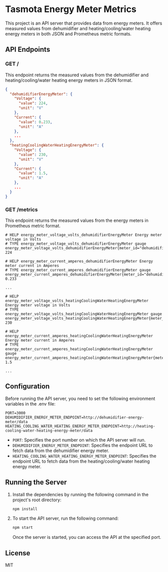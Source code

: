 # Tasmota Energy Meter Metrics

This project is an API server that provides data from energy meters. It offers measured values from dehumidifier and heating/cooling/water heating energy meters in both JSON and Prometheus metric formats.

## API Endpoints

### GET /

This endpoint returns the measured values from the dehumidifier and heating/cooling/water heating energy meters in JSON format.

```json
{
  "dehumidifierEnergyMeter": {
    "Voltage": {
      "value": 224,
      "unit": "V"
    },
    "Current": {
      "value": 0.233,
      "unit": "A"
    },
    ...
  },
  "heatingCoolingWaterHeatingEnergyMeter": {
    "Voltage": {
      "value": 230,
      "unit": "V"
    },
    "Current": {
      "value": 1.5,
      "unit": "A"
    },
    ...
  }
}
```

### GET /metrics

This endpoint returns the measured values from the energy meters in Prometheus metric format.

```
# HELP energy_meter_voltage_volts_dehumidifierEnergyMeter Energy meter voltage in Volts
# TYPE energy_meter_voltage_volts_dehumidifierEnergyMeter gauge
energy_meter_voltage_volts_dehumidifierEnergyMeter{meter_id="dehumidifierEnergyMeter"} 224

# HELP energy_meter_current_amperes_dehumidifierEnergyMeter Energy meter current in Amperes
# TYPE energy_meter_current_amperes_dehumidifierEnergyMeter gauge
energy_meter_current_amperes_dehumidifierEnergyMeter{meter_id="dehumidifierEnergyMeter"} 0.233

...

# HELP energy_meter_voltage_volts_heatingCoolingWaterHeatingEnergyMeter Energy meter voltage in Volts
# TYPE energy_meter_voltage_volts_heatingCoolingWaterHeatingEnergyMeter gauge
energy_meter_voltage_volts_heatingCoolingWaterHeatingEnergyMeter{meter_id="heatingCoolingWaterHeatingEnergyMeter"} 230

# HELP energy_meter_current_amperes_heatingCoolingWaterHeatingEnergyMeter Energy meter current in Amperes
# TYPE energy_meter_current_amperes_heatingCoolingWaterHeatingEnergyMeter gauge
energy_meter_current_amperes_heatingCoolingWaterHeatingEnergyMeter{meter_id="heatingCoolingWaterHeatingEnergyMeter"} 1.5

...
```

## Configuration

Before running the API server, you need to set the following environment variables in the .env file:

```
PORT=3000
DEHUMIDIFIER_ENERGY_METER_ENDPOINT=http://dehumidifier-energy-meter/data
HEATING_COOLING_WATER_HEATING_ENERGY_METER_ENDPOINT=http://heating-cooling-water-heating-energy-meter/data
```

- `PORT`: Specifies the port number on which the API server will run.
- `DEHUMIDIFIER_ENERGY_METER_ENDPOINT`: Specifies the endpoint URL to fetch data from the dehumidifier energy meter.
- `HEATING_COOLING_WATER_HEATING_ENERGY_METER_ENDPOINT`: Specifies the endpoint URL to fetch data from the heating/cooling/water heating energy meter.

## Running the Server

1. Install the dependencies by running the following command in the project's root directory:

   ```sh
   npm install
   ```

2. To start the API server, run the following command:

   ```sh
   npm start
   ```

   Once the server is started, you can access the API at the specified port.

## License

MIT

